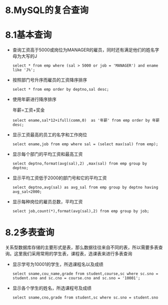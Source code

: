 # 8.MySQL的复合查询

# 8.1基本查询

- 查询工资高于5000或岗位为MANAGER的雇员，同时还有满足他们的姓名字母为大写的J

  ```mysql
  select * from emp where (sal > 5000 or job = 'MANAGER') and ename like 'J%';
  ```

  

- 按照部门号升序而雇员的工资降序排序

  ```mysql
  select * from emp order by deptno,sal desc;
  ```

  

- 使用年薪进行降序排序

  年薪=工资+奖金

  ```mysql
  select ename,sal*12+ifull(comm,0)  as '年薪' from emp order by 年薪desc;
  ```

  

- 显示工资最高的员工的名字和工作岗位

  ```mysql
  select ename,job from emp where sal = (select max(sal) from emp);
  ```

  

- 显示每个部门的平均工资和最高工资

  ```mysql
  select deptno,format(avg(sal),2) ,max(sal) from emp group by deptno;
  ```

  

- 显示平均工资低于2000的部门号和它的平均工资

  ```mysql
  select deptno,avg(sal) as avg_sal from emp group by deptno having avg_sal<2000;
  ```

  

- 显示每种岗位的雇员总数，平均工资

  ```mysql
  select job,count(*),format(avg(sal),2) from emp group by job;
  ```

  

# 8.2多表查询

关系型数据库存储的主要形式是表，那么数据往往来自不同的表，所以需要多表查询。这里我们采用常用的学生表，课程表，选课表来进行多表查询

- 显示学号为10001的学生，所选课程名以及成绩

  ```mysql
  select sname,cou_name,grade from student,course,sc where sc.sno = student.sno and sc.cno = course.cno and sc.sno = '10001';
  ```

  

- 显示各个学生的姓名，所选课程号及成绩

  ```mysql
  select sname,cno,grade from student,sc where sc.sno = student.sno
  ```

  







